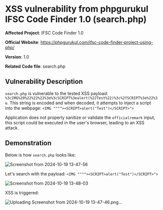 # XSS vulnerability from phpgurukul IFSC Code Finder 1.0 (search.php)

**Affected Project**: IFSC Code Finder 1.0

**Official Website**: https://phpgurukul.com/ifsc-code-finder-project-using-php/

**Version**: 1.0

**Related Code file**: search.php

## Vulnerability Description

`search.php` is vulnerable to the tested XSS payload: `%3cIMG%20%22%22%22%3e%3cSCRIPT%3ealert(%22Test%22)%3c%2fSCRIPT%3e%22%3e`. This string is encoded and when decoded, it attempts to inject a script into the webpage: `<IMG """"><SCRIPT>alert("Test")</SCRIPT>">`

Application does not properly sanitize or validate the `officialremark` input, this script could be executed in the user's browser, leading to an XSS attack.

## Demonstration

Below is how `search.php` looks like:

![Screenshot from 2024-10-19 13-47-56](https://github.com/user-attachments/assets/5b0858e3-dfd3-41c6-b0d3-ac171dc64141)

Let's search with the payload: `<IMG """"><SCRIPT>alert("Test")</SCRIPT>">`

![Screenshot from 2024-10-19 13-48-03](https://github.com/user-attachments/assets/32f33859-0f46-4d23-9ead-b9af8bb5e8a2)

XSS is triggered:

![Uploading Screenshot from 2024-10-19 13-47-46.png…]()
